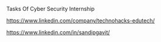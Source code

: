 Tasks Of Cyber Security Internship

https://www.linkedin.com/company/technohacks-edutech/

https://www.linkedin.com/in/sandipgavit/
